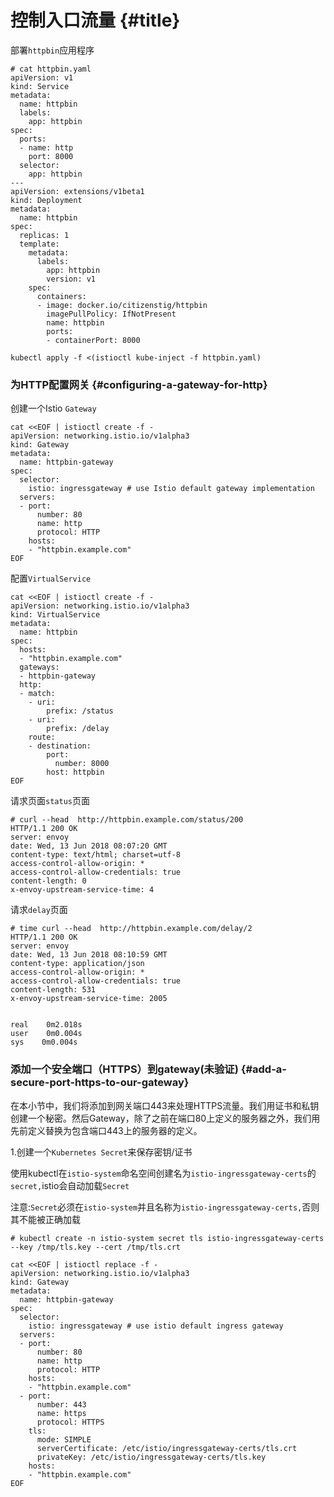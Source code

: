 # 控制入口流量 {#title}

部署`httpbin`应用程序

```
# cat httpbin.yaml
apiVersion: v1
kind: Service
metadata:
  name: httpbin
  labels:
    app: httpbin
spec:
  ports:
  - name: http
    port: 8000
  selector:
    app: httpbin
---
apiVersion: extensions/v1beta1
kind: Deployment
metadata:
  name: httpbin
spec:
  replicas: 1
  template:
    metadata:
      labels:
        app: httpbin
        version: v1
    spec:
      containers:
      - image: docker.io/citizenstig/httpbin
        imagePullPolicy: IfNotPresent
        name: httpbin
        ports:
        - containerPort: 8000
```

```
kubectl apply -f <(istioctl kube-inject -f httpbin.yaml)
```

### 为HTTP配置网关 {#configuring-a-gateway-for-http}

创建一个Istio `Gateway`

```
cat <<EOF | istioctl create -f -
apiVersion: networking.istio.io/v1alpha3
kind: Gateway
metadata:
  name: httpbin-gateway
spec:
  selector:
    istio: ingressgateway # use Istio default gateway implementation
  servers:
  - port:
      number: 80
      name: http
      protocol: HTTP
    hosts:
    - "httpbin.example.com"
EOF
```

配置`VirtualService`

```
cat <<EOF | istioctl create -f -
apiVersion: networking.istio.io/v1alpha3
kind: VirtualService
metadata:
  name: httpbin
spec:
  hosts:
  - "httpbin.example.com"
  gateways:
  - httpbin-gateway
  http:
  - match:
    - uri:
        prefix: /status
    - uri:
        prefix: /delay
    route:
    - destination:
        port:
          number: 8000
        host: httpbin
EOF
```

请求页面`status`页面

```
# curl --head  http://httpbin.example.com/status/200
HTTP/1.1 200 OK
server: envoy
date: Wed, 13 Jun 2018 08:07:20 GMT
content-type: text/html; charset=utf-8
access-control-allow-origin: *
access-control-allow-credentials: true
content-length: 0
x-envoy-upstream-service-time: 4
```

请求`delay`页面

```
# time curl --head  http://httpbin.example.com/delay/2
HTTP/1.1 200 OK
server: envoy
date: Wed, 13 Jun 2018 08:10:59 GMT
content-type: application/json
access-control-allow-origin: *
access-control-allow-credentials: true
content-length: 531
x-envoy-upstream-service-time: 2005


real    0m2.018s
user    0m0.004s
sys    0m0.004s
```

### 添加一个安全端口（HTTPS）到gateway\(未验证\) {#add-a-secure-port-https-to-our-gateway}

在本小节中，我们将添加到网关端口443来处理HTTPS流量。我们用证书和私钥创建一个秘密。然后Gateway，除了之前在端口80上定义的服务器之外，我们用先前定义替换为包含端口443上的服务器的定义。

1.创建一个`Kubernetes Secret`来保存密钥/证书

使用kubectl在`istio-system`命名空间创建名为`istio-ingressgateway-certs`的`secret,`istio会自动加载`Secret`

注意:`Secret`必须在`istio-system`并且名称为`istio-ingressgateway-certs,`否则其不能被正确加载` `

`# kubectl create -n istio-system secret tls istio-ingressgateway-certs --key /tmp/tls.key --cert /tmp/tls.crt`

```
cat <<EOF | istioctl replace -f -
apiVersion: networking.istio.io/v1alpha3
kind: Gateway
metadata:
  name: httpbin-gateway
spec:
  selector:
    istio: ingressgateway # use istio default ingress gateway
  servers:
  - port:
      number: 80
      name: http
      protocol: HTTP
    hosts:
    - "httpbin.example.com"
  - port:
      number: 443
      name: https
      protocol: HTTPS
    tls:
      mode: SIMPLE
      serverCertificate: /etc/istio/ingressgateway-certs/tls.crt
      privateKey: /etc/istio/ingressgateway-certs/tls.key
    hosts:
    - "httpbin.example.com"
EOF
```



